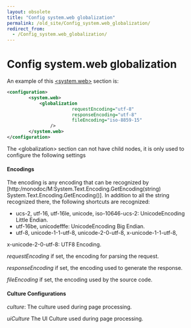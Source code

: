 ```yaml
---
layout: obsolete
title: "Config system.web globalization"
permalink: /old_site/Config_system.web_globalization/
redirect_from:
  - /Config_system.web_globalization/
---
```


Config system.web globalization
===============================

An example of this [\<system.web\>]({{site.github.url}}/old_site/Config_system.web "Config system.web") section is:

``` xml
<configuration>
        <system.web>
            <globalization
                        requestEncoding="utf-8"
                        responseEncoding="utf-8"
                        fileEncoding="iso-8859-15"
                />
        </system.web>
</configuration>
```

The \<globalization\> section can not have child nodes, it is only used to configure the following settings

#### Encodings

The encoding is any encoding that can be recognized by [http:/monodoc/M:System.Text.Encoding.GetEncoding(string) System.Text.Encoding.GetEncoding()]. In addition to all the string recognized there, the following shortcuts are recognized:

-   ucs-2, utf-16, utf-16le, unicode, iso-10646-ucs-2: UnicodeEncoding Little Endian.
-   utf-16be, unicodefffe: UnicodeEncoding Big Endian.
-   utf-8, unicode-1-1-utf-8, unicode-2-0-utf-8, x-unicode-1-1-utf-8,

x-unicode-2-0-utf-8: UTF8 Encoding.

*requestEncoding* if set, the encoding for parsing the request.

*responseEncoding* if set, the encoding used to generate the response.

*fileEncoding* if set, the encoding used by the source code.

#### Culture Configurations

*culture*: The culture used during page processing.

*uiCulture* The UI Culture used during page processing.

